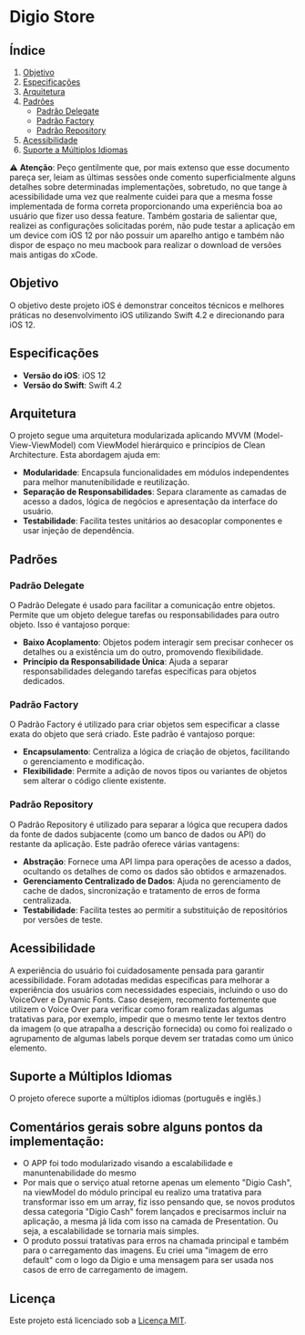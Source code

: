 # Digio Store

## Índice

1. [Objetivo](#objetivo)
2. [Especificações](#especificacoes)
3. [Arquitetura](#arquitetura)
4. [Padrões](#padroes)
    - [Padrão Delegate](#padrao-delegate)
    - [Padrão Factory](#padrao-factory)
    - [Padrão Repository](#padrao-repository)
5. [Acessibilidade](#acessibilidade)
6. [Suporte a Múltiplos Idiomas](#multilinguagem)


⚠️ **Atenção**: Peço gentilmente que, por mais extenso que esse documento pareça ser, leiam as últimas sessões onde comento superficialmente alguns detalhes sobre determinadas implementações, sobretudo, no que tange à acessibilidade uma vez que realmente cuidei para que a mesma fosse implementada de forma correta proporcionando uma experiência boa ao usuário que fizer uso dessa feature. Também gostaria de salientar que, realizei as configurações solicitadas porém, não pude testar a aplicação em um device com iOS 12 por não possuir um aparelho antigo e também não dispor de espaço no meu macbook para realizar o download de versões mais antigas do xCode.

## Objetivo <a name="objetivo"></a>

O objetivo deste projeto iOS é demonstrar conceitos técnicos e melhores práticas no desenvolvimento iOS utilizando Swift 4.2 e direcionando para iOS 12.

## Especificações <a name="especificacoes"></a>

- **Versão do iOS**: iOS 12
- **Versão do Swift**: Swift 4.2

## Arquitetura <a name="arquitetura"></a>

O projeto segue uma arquitetura modularizada aplicando MVVM (Model-View-ViewModel) com ViewModel hierárquico e princípios de Clean Architecture. Esta abordagem ajuda em:
- **Modularidade**: Encapsula funcionalidades em módulos independentes para melhor manutenibilidade e reutilização.
- **Separação de Responsabilidades**: Separa claramente as camadas de acesso a dados, lógica de negócios e apresentação da interface do usuário.
- **Testabilidade**: Facilita testes unitários ao desacoplar componentes e usar injeção de dependência.

## Padrões <a name="padroes"></a>

### Padrão Delegate <a name="padrao-delegate"></a>

O Padrão Delegate é usado para facilitar a comunicação entre objetos. Permite que um objeto delegue tarefas ou responsabilidades para outro objeto. Isso é vantajoso porque:
- **Baixo Acoplamento**: Objetos podem interagir sem precisar conhecer os detalhes ou a existência um do outro, promovendo flexibilidade.
- **Princípio da Responsabilidade Única**: Ajuda a separar responsabilidades delegando tarefas específicas para objetos dedicados.

### Padrão Factory <a name="padrao-factory"></a>

O Padrão Factory é utilizado para criar objetos sem especificar a classe exata do objeto que será criado. Este padrão é vantajoso porque:
- **Encapsulamento**: Centraliza a lógica de criação de objetos, facilitando o gerenciamento e modificação.
- **Flexibilidade**: Permite a adição de novos tipos ou variantes de objetos sem alterar o código cliente existente.

### Padrão Repository <a name="padrao-repository"></a>

O Padrão Repository é utilizado para separar a lógica que recupera dados da fonte de dados subjacente (como um banco de dados ou API) do restante da aplicação. Este padrão oferece várias vantagens:
- **Abstração**: Fornece uma API limpa para operações de acesso a dados, ocultando os detalhes de como os dados são obtidos e armazenados.
- **Gerenciamento Centralizado de Dados**: Ajuda no gerenciamento de cache de dados, sincronização e tratamento de erros de forma centralizada.
- **Testabilidade**: Facilita testes ao permitir a substituição de repositórios por versões de teste.


## Acessibilidade <a name="acessibilidade"></a>

A experiência do usuário foi cuidadosamente pensada para garantir acessibilidade. Foram adotadas medidas específicas para melhorar a experiência dos usuários com necessidades especiais, incluindo o uso do VoiceOver e Dynamic Fonts. Caso desejem, recomento fortemente que utilizem o Voice Over para verificar como foram realizadas algumas tratativas para, por exemplo, impedir que o mesmo tente ler textos dentro da imagem (o que atrapalha a descrição fornecida) ou como foi realizado o agrupamento de algumas labels porque devem ser tratadas como um único elemento.

## Suporte a Múltiplos Idiomas <a name="multilinguagem"></a>

O projeto oferece suporte a múltiplos idiomas (português e inglês.)

## Comentários gerais sobre alguns pontos da implementação:
- O APP foi todo modularizado visando a escalabilidade e manuntenabilidade do mesmo
- Por mais que o serviço atual retorne apenas um elemento "Digio Cash", na viewModel do módulo principal eu realizo uma tratativa para transformar isso em um array, fiz isso pensando que, se novos produtos dessa categoria "Digio Cash" forem lançados e precisarmos incluir na aplicação, a mesma já lida com isso na camada de Presentation. Ou seja, a escalabilidade se tornaria mais simples. 
- O produto possui tratativas para erros na chamada principal e também para o carregamento das imagens. Eu criei uma  "imagem de erro default" com o logo da Digio e uma mensagem para ser usada nos casos de erro de carregamento de imagem.

## Licença

Este projeto está licenciado sob a [Licença MIT](https://opensource.org/licenses/MIT).
